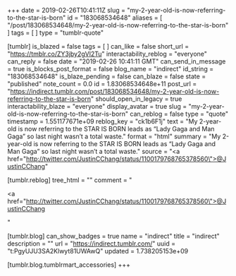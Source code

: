 +++
date = 2019-02-26T10:41:11Z
slug = "my-2-year-old-is-now-referring-to-the-star-is-born"
id = "183068534648"
aliases = [ "/post/183068534648/my-2-year-old-is-now-referring-to-the-star-is-born" ]
tags = [ ]
type = "tumblr-quote"

[tumblr]
is_blazed = false
tags = [ ]
can_like = false
short_url = "https://tmblr.co/ZY3jby2gVl2Tu"
interactability_reblog = "everyone"
can_reply = false
date = "2019-02-26 10:41:11 GMT"
can_send_in_message = true
is_blocks_post_format = false
blog_name = "indirect"
id_string = "183068534648"
is_blaze_pending = false
can_blaze = false
state = "published"
note_count = 0.0
id = 1.83068534648e+11
post_url = "https://indirect.tumblr.com/post/183068534648/my-2-year-old-is-now-referring-to-the-star-is-born"
should_open_in_legacy = true
interactability_blaze = "everyone"
display_avatar = true
slug = "my-2-year-old-is-now-referring-to-the-star-is-born"
can_reblog = false
type = "quote"
timestamp = 1.551177671e+09
reblog_key = "ck1b6F1j"
text = "My 2-year-old is now referring to the STAR IS BORN leads as &ldquo;Lady Gaga and Man Gaga&rdquo; so last night wasn&rsquo;t a total waste."
format = "html"
summary = "My 2-year-old is now referring to the STAR IS BORN leads as “Lady Gaga and Man Gaga” so last night wasn’t a total waste."
source = "<a href=\"http://twitter.com/JustinCChang/status/1100179768765378560\">@JustinCChang</a>"

[tumblr.reblog]
tree_html = ""
comment = "<p><a href=\"http://twitter.com/JustinCChang/status/1100179768765378560\">@JustinCChang</a></p>"

[tumblr.blog]
can_show_badges = true
name = "indirect"
title = "indirect"
description = ""
url = "https://indirect.tumblr.com/"
uuid = "t:PgyUJU3SA2Klwyt81UWAwQ"
updated = 1.738205153e+09

[tumblr.blog.tumblrmart_accessories]
+++
